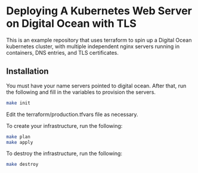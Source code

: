 # Deploying A Kubernetes Web Server on Digital Ocean with TLS
This is an example repository that uses terraform to spin up a Digital Ocean kubernetes cluster, with multiple independent nginx servers running in containers, DNS entries, and TLS certificates.



## Installation
You must have your name servers pointed to digital ocean. After that, run the following and fill in the variables to provision the servers.

```bash
make init
```

Edit the terraform/production.tfvars file as necessary.

To create your infrastructure, run the following:

```bash
make plan
make apply
```

To destroy the infrastructure, run the following:
```bash
make destroy
```
